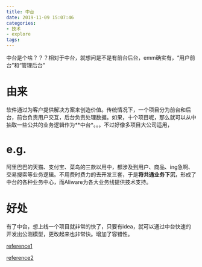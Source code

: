```yaml
---
title: 中台
date: 2019-11-09 15:07:46
categories:
- 技术
- explore
tags: 
---
```


中台是个啥？？？相对于中台，就想问是不是有前台后台，emm确实有，“用户前台”和“管理后台”

<!-- more -->

# 由来

软件通过为客户提供解决方案来创造价值。传统情况下，一个项目分为前台和后台，前台负责用户交互，后台负责处理数据。如果，十个项目呢，那么就可以从中抽取一些公共的业务逻辑作为**中台*。。。不过好像多项目大公司适用，

# e.g.

阿里巴巴的天猫、支付宝、菜鸟的三款以用中，都涉及到用户、商品、ing急啊、交易搜索等业务逻辑。不用费时费力的去开发三套，于是**将共通业务下沉**，形成了中台的各种业务中心，而Aliware为各大业务线提供技术支持。

# 好处

有了中台，想上线一个项目就非常的快了，只要有idea，就可以通过中台快速的开发出公测模型，更改起来也非常快。增加了容错性。



[reference1](https://mp.weixin.qq.com/s/gCxcBRYt7tO0-Y9tjOZZtw)

[reference2](https://mp.weixin.qq.com/s/whST_cNt1CQ6_FU4ifewRw)

